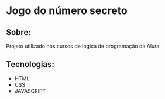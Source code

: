 <h1>Jogo do número secreto</h1>

<h2> Sobre: </h2>
<p>Projeto utilizado nos cursos de lógica de programação da Alura</p>

## Tecnologias:
<ul>
    <li>HTML</li>
    <li>CSS</li>
    <li>JAVASCRIPT</li>
</ul>